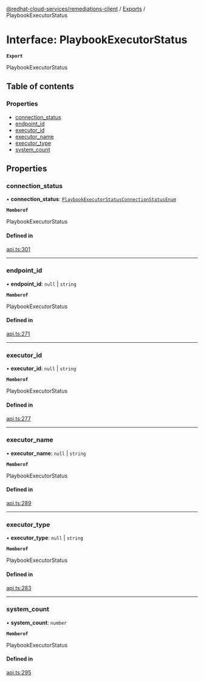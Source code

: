 [@redhat-cloud-services/remediations-client](../README.md) / [Exports](../modules.md) / PlaybookExecutorStatus

# Interface: PlaybookExecutorStatus

**`Export`**

PlaybookExecutorStatus

## Table of contents

### Properties

- [connection\_status](PlaybookExecutorStatus.md#connection_status)
- [endpoint\_id](PlaybookExecutorStatus.md#endpoint_id)
- [executor\_id](PlaybookExecutorStatus.md#executor_id)
- [executor\_name](PlaybookExecutorStatus.md#executor_name)
- [executor\_type](PlaybookExecutorStatus.md#executor_type)
- [system\_count](PlaybookExecutorStatus.md#system_count)

## Properties

### connection\_status

• **connection\_status**: [`PlaybookExecutorStatusConnectionStatusEnum`](../enums/PlaybookExecutorStatusConnectionStatusEnum.md)

**`Memberof`**

PlaybookExecutorStatus

#### Defined in

[api.ts:301](https://github.com/RedHatInsights/javascript-clients/blob/main/packages/remediations/api.ts#L301)

___

### endpoint\_id

• **endpoint\_id**: ``null`` \| `string`

**`Memberof`**

PlaybookExecutorStatus

#### Defined in

[api.ts:271](https://github.com/RedHatInsights/javascript-clients/blob/main/packages/remediations/api.ts#L271)

___

### executor\_id

• **executor\_id**: ``null`` \| `string`

**`Memberof`**

PlaybookExecutorStatus

#### Defined in

[api.ts:277](https://github.com/RedHatInsights/javascript-clients/blob/main/packages/remediations/api.ts#L277)

___

### executor\_name

• **executor\_name**: ``null`` \| `string`

**`Memberof`**

PlaybookExecutorStatus

#### Defined in

[api.ts:289](https://github.com/RedHatInsights/javascript-clients/blob/main/packages/remediations/api.ts#L289)

___

### executor\_type

• **executor\_type**: ``null`` \| `string`

**`Memberof`**

PlaybookExecutorStatus

#### Defined in

[api.ts:283](https://github.com/RedHatInsights/javascript-clients/blob/main/packages/remediations/api.ts#L283)

___

### system\_count

• **system\_count**: `number`

**`Memberof`**

PlaybookExecutorStatus

#### Defined in

[api.ts:295](https://github.com/RedHatInsights/javascript-clients/blob/main/packages/remediations/api.ts#L295)
